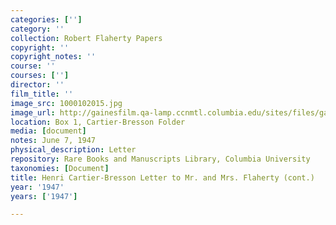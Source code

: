 ```yaml
---
categories: ['']
category: ''
collection: Robert Flaherty Papers
copyright: ''
copyright_notes: ''
course: ''
courses: ['']
director: ''
film_title: ''
image_src: 1000102015.jpg
image_url: http://gainesfilm.qa-lamp.ccnmtl.columbia.edu/sites/files/gainesfilm/images/1000102015.jpg
location: Box 1, Cartier-Bresson Folder
media: [document]
notes: June 7, 1947
physical_description: Letter
repository: Rare Books and Manuscripts Library, Columbia University
taxonomies: [Document]
title: Henri Cartier-Bresson Letter to Mr. and Mrs. Flaherty (cont.)
year: '1947'
years: ['1947']

---
```

